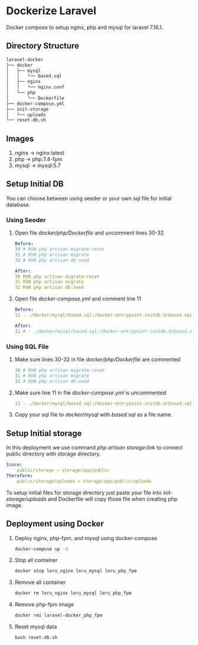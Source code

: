# Dockerize Laravel
Docker compose to setup nginx, php and mysql for laravel 7.16.1.  

## Directory Structure
```sh
laravel-docker
├── docker
│   ├── mysql
│   │   └── based.sql
│   ├── nginx
│   │   └── nginx.conf
│   └── php
│       └── Dockerfile
├── docker-compose.yml
├── init-storage
│   └── uploads
└── reset-db.sh
```
## Images
1. nginx → nginx:latest
2. php → php:7.4-fpm
3. mysql → mysql:5.7

## Setup Initial DB
You can choose between using seeder or your own sql file for initial database.  
### Using Seeder
1. Open file *docker/php/Dockerfile* and uncomment lines 30-32
    ```yaml
    Before:
    30 # RUN php artisan migrate:reset
    31 # RUN php artisan migrate
    32 # RUN php artisan db:seed

    After:
    30 RUN php artisan migrate:reset
    31 RUN php artisan migrate
    32 RUN php artisan db:seed
    ```
2. Open file *docker-compose.yml* and comment line 11
    ```yaml
    Before:
    11 - ./docker/mysql/based.sql:/docker-entrypoint-initdb.d/based.sql

    After:
    11 # - ./docker/mysql/based.sql:/docker-entrypoint-initdb.d/based.sql
    ```
### Using SQL File
1. Make sure lines 30-32 in file *docker/php/Dockerfile* are commented
    ```yaml
    30 # RUN php artisan migrate:reset
    31 # RUN php artisan migrate
    32 # RUN php artisan db:seed
    ```
2. Make sure line 11 in file *docker-compose.yml* is uncommented
    ```yaml
    11 - ./docker/mysql/based.sql:/docker-entrypoint-initdb.d/based.sql
    ```
3. Copy your sql file to *docker/mysql* with *based.sql* as a file name.  

## Setup Initial storage
In this deployment we use command *php artisan storage:link* to connect public directory with storage directory.  
```yaml
Since:
    public/storage → storage/app/public
Therefore:
    public/storage/uploads ≍ storage/app/public/uploads
```
To setup initial files for storage directory just paste your file into *init-storage/uploads* and Dockerfile will copy those file when creating php image.

## Deployment using Docker
1. Deploy nginx, php-fpm, and mysql using docker-compose
    ```bash
    docker-compose up -d
    ```
2. Stop all container
    ```bash
    docker stop leru_nginx leru_mysql leru_php_fpm
    ```
3. Remove all container
    ```bash
    docker rm leru_nginx leru_mysql leru_php_fpm
    ```
4. Remove php-fpm image
    ```bash
    docker rmi laravel-docker_php_fpm
    ```
5. Reset mysql data
    ```bash
    bash reset-db.sh
    ```
